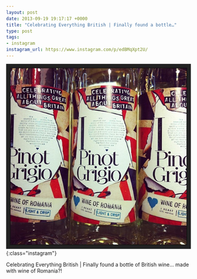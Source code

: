 ```yaml
---
layout: post
date: 2013-09-19 19:17:17 +0000
title: "Celebrating Everything British | Finally found a bottle…"
type: post
tags:
- instagram
instagram_url: https://www.instagram.com/p/edBMqXpt2U/
---
```


![Instagram - edBMqXpt2U](/img/edBMqXpt2U.jpg){:class="instagram"}

Celebrating Everything British | Finally found a bottle of British wine... made with wine of Romania?!
